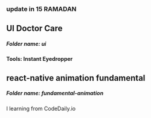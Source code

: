 ###  update in 15 RAMADAN

## UI Doctor Care
<h5>Folder name: ui</h5>
<h4>Tools: Instant Eyedropper<h4>

## react-native animation fundamental
<h5>Folder name: fundamental-animation</h5>
<p>I learning from CodeDaily.io</p>